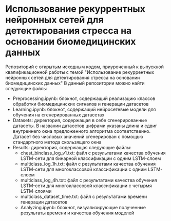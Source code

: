 # Использование рекуррентных нейронных сетей для детектирования стресса на основании биомедицинских данных

Репозиторий с открытым исходным кодом, приуроченный к выпускной квалификационной работы с темой "Использование рекуррентных нейронных сетей для детектирования стресса на основании биомедицинских данных"
В данный репозитории можно найти следующие файлы
- Preprocessing.ipynb: блокнот, содержащий реализацию классов обработки биомедицинских сигналов и генерации датасетов
- Learning.ipynb: блокнот, содержащий нейросетевые модели для обучения на сгенерированных датасетах
- Datasets: директория, содержащая в себе сгенерированные датасеты. В названии датасетов цифрами указаны длина и сдвиг внутреннего окна предложенного алгоритма соответственно. Датасет без числовых значений сгенерирован с помощью стандартного метода скользящего окна
- Results: директория, содержащая следующие файлы:
  - chest_binclass_log_v1.txt: файл с результатами качества обучения LSTM-сети для бинарной классификации с одним LSTM-слоем
  - multiclass_log_1h.txt: файл с результатами качества обучения LSTM-сети для многоклассовой классификации с одним LSTM-слоем
  - multiclass_log_4h.txt: файл с результатами качества обучения LSTM-сети для многоклассовой классификации с четырмя LSTM-слоями
  - multiclass_dataset_time.txt: файл с результатами времени генерации датасетов
  - Analyzing.ipynb: блокнот, визуализирующие полученные результаты времени и качества обучения моделей
